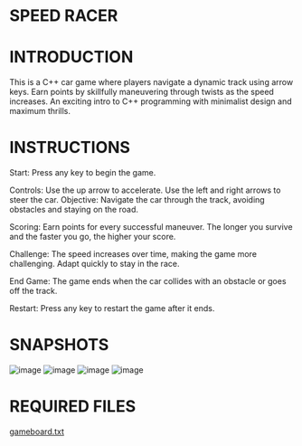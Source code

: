 # SPEED RACER

# INTRODUCTION
This is a C++ car game where players navigate a dynamic track using arrow keys. Earn points by skillfully maneuvering through twists as the speed increases. An exciting intro to C++ programming with minimalist design and maximum thrills.

# INSTRUCTIONS
Start: 
Press any key to begin the game.

Controls:
Use the up arrow to accelerate.
Use the left and right arrows to steer the car.
Objective: 
Navigate the car through the track, avoiding obstacles and staying on the road.

Scoring: 
Earn points for every successful maneuver. The longer you survive and the faster you go, the higher your score.

Challenge: 
The speed increases over time, making the game more challenging. Adapt quickly to stay in the race.

End Game: 
The game ends when the car collides with an obstacle or goes off the track.

Restart: 
Press any key to restart the game after it ends.

# SNAPSHOTS
![image](https://github.com/9643Rafia/CAR-GAME-PF/assets/158092817/bbd67c7b-dc3f-42e3-a933-c37306161b8a)
![image](https://github.com/9643Rafia/CAR-GAME-PF/assets/158092817/2cd5e511-d9f2-4525-a23b-e4abf0a65c1b)
![image](https://github.com/9643Rafia/CAR-GAME-PF/assets/158092817/f14d3d68-c51d-4300-a5f5-ddcf8aaf32b9)
![image](https://github.com/9643Rafia/CAR-GAME-PF/assets/158092817/0fe3409b-e5af-48ad-b3ee-6822a0522f03)


# REQUIRED FILES
[gameboard.txt](https://github.com/9643Rafia/CAR-GAME-PF/files/14103668/gameboard.txt)
